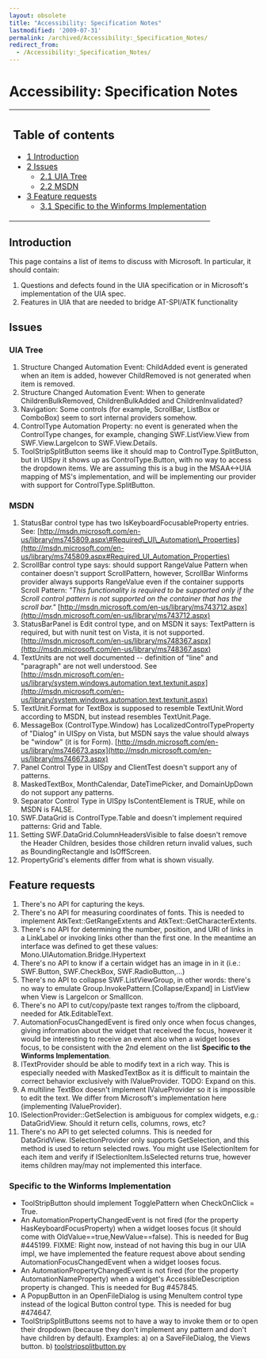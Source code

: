 ```yaml
---
layout: obsolete
title: "Accessibility: Specification Notes"
lastmodified: '2009-07-31'
permalink: /archived/Accessibility:_Specification_Notes/
redirect_from:
  - /Accessibility:_Specification_Notes/
---
```


Accessibility: Specification Notes
==================================

<table>
<col width="100%" />
<tbody>
<tr class="odd">
<td align="left"><h2>Table of contents</h2>
<ul>
<li><a href="#introduction">1 Introduction</a></li>
<li><a href="#issues">2 Issues</a>
<ul>
<li><a href="#uia-tree">2.1 UIA Tree</a></li>
<li><a href="#msdn">2.2 MSDN</a></li>
</ul></li>
<li><a href="#feature-requests">3 Feature requests</a>
<ul>
<li><a href="#specific-to-the-winforms-implementation">3.1 Specific to the Winforms Implementation</a></li>
</ul></li>
</ul></td>
</tr>
</tbody>
</table>

Introduction
------------

This page contains a list of items to discuss with Microsoft. In particular, it should contain:

1.  Questions and defects found in the UIA specification or in Microsoft's implementation of the UIA spec.
2.  Features in UIA that are needed to bridge AT-SPI/ATK functionality

Issues
------

### UIA Tree

1.  Structure Changed Automation Event: ChildAdded event is generated when an item is added, however ChildRemoved is not generated when item is removed.
2.  Structure Changed Automation Event: When to generate ChildrenBulkRemoved, ChildrenBulkAdded and ChildrenInvalidated?
3.  Navigation: Some controls (for example, ScrollBar, ListBox or ComboBox) seem to sort internal providers somehow.
4.  ControlType Automation Property: no event is generated when the ControlType changes, for example, changing SWF.ListView.View from SWF.View.LargeIcon to SWF.View.Details.
5.  ToolStripSplitButton seems like it should map to ControlType.SplitButton, but in UISpy it shows up as ControlType.Button, with no way to access the dropdown items. We are assuming this is a bug in the MSAA\<-\>UIA mapping of MS's implementation, and will be implementing our provider with support for ControlType.SplitButton.

### MSDN

1.  StatusBar control type has two IsKeyboardFocusableProperty entries. See: [http://msdn.microsoft.com/en-us/library/ms745809.aspx\#Required\_UI\_Automation\_Properties](http://msdn.microsoft.com/en-us/library/ms745809.aspx#Required_UI_Automation_Properties)
2.  ScrollBar control type says: should support RangeValue Pattern when container doesn't support ScrollPattern, however, ScrollBar Winforms provider always supports RangeValue even if the container supports Scroll Pattern: *"This functionality is required to be supported only if the Scroll control pattern is not supported on the container that has the scroll bar."* [http://msdn.microsoft.com/en-us/library/ms743712.aspx](http://msdn.microsoft.com/en-us/library/ms743712.aspx)
3.  StatusBarPanel is Edit control type, and on MSDN it says: TextPattern is required, but with nunit test on Vista, it is not supported. [http://msdn.microsoft.com/en-us/library/ms748367.aspx](http://msdn.microsoft.com/en-us/library/ms748367.aspx)
4.  TextUnits are not well documented -- definition of "line" and "paragraph" are not well understood. See [http://msdn.microsoft.com/en-us/library/system.windows.automation.text.textunit.aspx](http://msdn.microsoft.com/en-us/library/system.windows.automation.text.textunit.aspx)
5.  TextUnit.Format for TextBox is supposed to resemble TextUnit.Word according to MSDN, but instead resembles TextUnit.Page.
6.  MessageBox (ControlType.Window) has LocalizedControlTypeProperty of "Dialog" in UISpy on Vista, but MSDN says the value should always be "window" (it is for Form). [http://msdn.microsoft.com/en-us/library/ms746673.aspx](http://msdn.microsoft.com/en-us/library/ms746673.aspx)
7.  Panel Control Type in UISpy and ClientTest doesn't support any of patterns.
8.  MaskedTextBox, MonthCalendar, DateTimePicker, and DomainUpDown do not support any patterns.
9.  Separator Control Type in UISpy IsContentElement is TRUE, while on MSDN is FALSE.
10. SWF.DataGrid is ControlType.Table and doesn't implement required patterns: Grid and Table.
11. Setting SWF.DataGrid.ColumnHeadersVisible to false doesn't remove the Header Children, besides those children return invalid values, such as BoundingRectangle and IsOffScreen.
12. PropertyGrid's elements differ from what is shown visually.

Feature requests
----------------

1.  There's no API for capturing the keys.
2.  There's no API for measuring coordinates of fonts. This is needed to implement AtkText::GetRangeExtents and AtkText::GetCharacterExtents.
3.  There's no API for determining the number, position, and URI of links in a LinkLabel or invoking links other than the first one. In the meantime an interface was defined to get these values: Mono.UIAutomation.Bridge.IHypertext
4.  There's no API to know if a certain widget has an image in in it (i.e.: SWF.Button, SWF.CheckBox, SWF.RadioButton,...)
5.  There's no API to collapse SWF.ListViewGroup, in other words: there's no way to emulate Group.InvokePattern.[Collapse/Expand] in ListView when View is LargeIcon or SmallIcon.
6.  There's no API to cut/copy/paste text ranges to/from the clipboard, needed for Atk.EditableText.
7.  AutomationFocusChangedEvent is fired only once when focus changes, giving information about the widget that received the focus, however it would be interesting to receive an event also when a widget looses focus, to be consistent with the 2nd element on the list **Specific to the Winforms Implementation**.
8.  ITextProvider should be able to modify text in a rich way. This is especially needed with MaskedTextBox as it is difficult to maintain the correct behavior exclusively with IValueProvider. TODO: Expand on this.
9.  A multiline TextBox doesn't implement IValueProvider so it is impossible to edit the text. We differ from Microsoft's implementation here (implementing IValueProvider).
10. ISelectionProvider::GetSelection is ambiguous for complex widgets, e.g.: DataGridView. Should it return cells, columns, rows, etc?
11. There's no API to get selected columns. This is needed for DataGridView. ISelectionProvider only supports GetSelection, and this method is used to return selected rows. You might use ISelectionItem for each item and verify if ISelectionItem.IsSelected returns true, however items children may/may not implemented this interface.

### Specific to the Winforms Implementation

-   ToolStripButton should implement TogglePattern when CheckOnClick = True.
-   An AutomationPropertyChangedEvent is not fired (for the property HasKeyboardFocusProperty) when a widget looses focus (it should come with OldValue==true,NewValue==false). This is needed for Bug \#445199. FIXME: Right now, instead of not having this bug in our UIA impl, we have implemented the feature request above about sending AutomationFocusChangedEvent when a widget looses focus.
-   An AutomationPropertyChangedEvent is not fired (for the property AutomationNameProperty) when a widget's AccessibleDescription property is changed. This is needed for Bug \#457845.
-   A PopupButton in an OpenFileDialog is using MenuItem control type instead of the logical Button control type. This is needed for bug \#474647.
-   ToolStripSplitButtons seems not to have a way to invoke them or to open their dropdown (because they don't implement any pattern and don't have children by default). Examples: a) on a SaveFileDialog, the Views button. b) [toolstripsplitbutton.py](http://anonsvn.mono-project.com/viewvc/trunk/uia2atk/test/samples/toolstripsplitbutton.py?view=markup)



